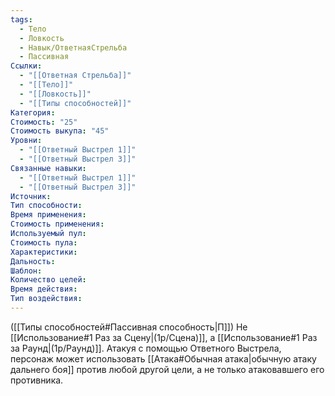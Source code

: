 ```yaml
---
tags:
  - Тело
  - Ловкость
  - Навык/ОтветнаяСтрельба
  - Пассивная
Ссылки:
  - "[[Ответная Стрельба]]"
  - "[[Тело]]"
  - "[[Ловкость]]"
  - "[[Типы способностей]]"
Категория: 
Стоимость: "25"
Стоимость выкупа: "45"
Уровни:
  - "[[Ответный Выстрел 1]]"
  - "[[Ответный Выстрел 3]]"
Связанные навыки:
  - "[[Ответный Выстрел 1]]"
  - "[[Ответный Выстрел 3]]"
Источник:
Тип способности:
Время применения:
Стоимость применения:
Используемый пул:
Стоимость пула:
Характеристики:
Дальность:
Шаблон:
Количество целей:
Время действия:
Тип воздействия:
---
```

([[Типы способностей#Пассивная способность|П]]) Не [[Использование#1 Раз за Сцену|(1р/Сцена)]], а [[Использование#1 Раз за Раунд|(1р/Раунд)]].
Атакуя с помощью Ответного Выстрела, персонаж может использовать [[Атака#Обычная атака|обычную атаку дальнего боя]] против любой другой цели, а не только атаковавшего его противника. 
